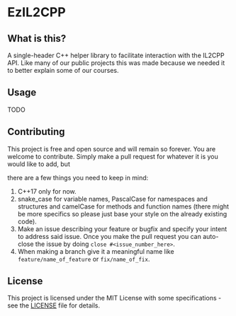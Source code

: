 # EzIL2CPP

## What is this?

A single-header C++ helper library to facilitate interaction with the IL2CPP API. Like many of our public projects this was made because we needed it to better explain some of our courses.

## Usage

TODO

## Contributing

This project is free and open source and will remain so forever. You are welcome to contribute. Simply make a pull request for whatever it is you would like to add, but

there are a few things you need to keep in mind:

1. C++17 only for now.
2. snake_case for variable names, PascalCase for namespaces and structures and camelCase for methods and function names (there might be more specifics so please just
base your style on the already existing code).
3. Make an issue describing your feature or bugfix and specify your intent to address said issue. Once you make the pull request you can auto-close the issue by doing `close #<issue_number_here>`.
4. When making a branch give it a meaningful name like `feature/name_of_feature` or `fix/name_of_fix`.

## License

This project is licensed under the MIT License with some specifications - see the [LICENSE](LICENSE) file for details.

